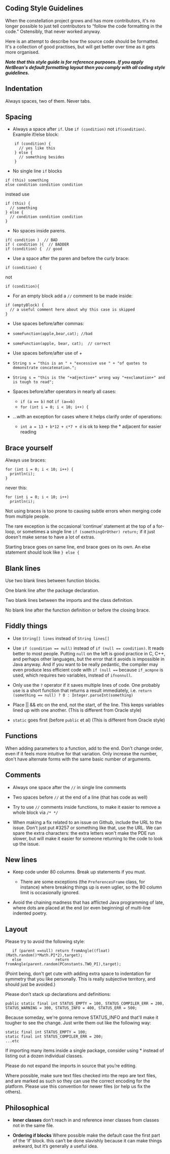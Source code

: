 ## Coding Style Guidelines

When the constellation project grows and has more contributors, it's no longer possible to just tell contributors to “follow the code formatting in the code.” Ostensibly, that never worked anyway.

Here is an attempt to describe how the source code should be formatted. It's a collection of good practises, but will get better over time as it gets more organised.

***Note that this style guide is for reference purposes. If you apply NetBean's default formatting layout then you comply with all coding style guidelines.***

## Indentation

Always spaces, two of them. Never tabs.

## Spacing

* Always a space after `if`. Use `if (condition)` not `if(condition)`. Example if/else block:
```
    if (condition) {
      // yes like this
    } else {
      // something besides
    }
```
* No single line `if` blocks
```
if (this) something
else condition condition condition
```
instead use
```
if (this) {
  // something
} else {
  // condition condition condition
}
```
* No spaces inside parens.
```
if( condition )  // BAD
if ( condition ){  // BADDER
if (condition) {  // good
```
* Use a space after the paren and before the curly brace:
```
if (condition) {
```
not
```
if (condition){
```
* For an empty block add a `//` comment to be made inside:
```
if (emptyBlock) {
  // a useful comment here about why this case is skipped
}
```
* Use spaces before/after commas:
 * `someFunction(apple,bear,cat); //bad`
 * `someFunction(apple, bear, cat);  // correct`

* Use spaces before/after use of +
 * `String s = "this is an " + "excessive use " + "of quotes to demonstrate concatenation.";`
 * `String s = "this is the "+adjective+" wrong way "+exclamation+" and is tough to read";`

* Spaces before/after operators in nearly all cases:
  * `if (a == b)` not `if (a==b)`
  * `for (int i = 0; i < 10; i++) {`
* ...with an exception for cases where it helps clarify order of operations:
  * `int a = 13 + b*12 + c*7 + d` is ok to keep the * adjacent for easier reading

## Brace yourself

Always use braces:
```
for (int i = 0; i < 10; i++) {
  println(i);
}
```
never this:
```
for (int i = 0; i < 10; i++)
  println(i);
```
Not using braces is too prone to causing subtle errors when merging code from multiple people.

The rare exception is the occasional ‘continue’ statement at the top of a for-loop, or sometimes a single line `if (somethingOrOther) return;` if it just doesn't make sense to have a lot of extras.

Starting brace goes on same line, end brace goes on its own. An else statement should look like `} else {`

## Blank lines

Use two blank lines between function blocks.

One blank line after the package declaration.

Two blank lines between the imports and the class definition.

No blank line after the function definition or before the closing brace.


## Fiddly things

* Use `String[] lines` instead of `String lines[]`

* Use `if (condition == null)` instead of `if (null == condition)`. It reads better to most people. Putting `null` on the left is good practice in C, C++, and perhaps other languages, but the error that it avoids is impossible in Java anyway. And if you want to be really pedantic, the compiler may even produce less efficient code with `if (null ==` because `if_acmpne` is used, which requires two variables, instead of `ifnonnull`.

* Only use the `?` operator if it saves multiple lines of code. One probably use is a short function that returns a result immediately, i.e. `return (something == null) ? 0 : Integer.parseInt(something)`

* Place || &&  etc on the end, not the start, of the line. This keeps variables lined up with one another. (This is different from Oracle style)

* `static` goes first (before `public` et al) (This is different from Oracle style)


## Functions

When adding parameters to a function, add to the end. Don't change order, even if it feels more intuitive for that variation. Only increase the number, don't have alternate forms with the same basic number of arguments.


## Comments

* Always one space after the `//` in single line comments

* Two spaces before `//` at the end of a line (that has code as well)

* Try to use `//` comments inside functions, to make it easier to remove a whole block via `/* */`

* When making a fix related to an issue on Github, include the URL to the issue. Don't just put #3257 or something like that, use the URL. We can spare the extra characters: the extra letters won't make the PDE run slower, but will make it easier for someone returning to the code to look up the issue.

## New lines

* Keep code under 80 columns. Break up statements if you must.
    * There are some exceptions (the `PreferencesFrame` class, for instance) where breaking things up is even uglier, so the 80 column limit is occasionally ignored.

* Avoid the chaining madness that has afflicted Java programming of late, where dots are placed at the end (or even beginning) of multi-line indented poetry.


## Layout

Please try to avoid the following style:
```
   if (parent ==null) return fromAngle((float)(Math.random()*Math.PI*2),target);
   else               return fromAngle(parent.random(PConstants.TWO_PI),target);
```
(Point being, don't get cute with adding extra space to indentation for symmetry that you like personally. This is really subjective territory, and should just be avoided.)

Please don’t stack up declarations and definitions:
```
public static final int STATUS_EMPTY = 100, STATUS_COMPILER_ERR = 200, STATUS_WARNING = 300, STATUS_INFO = 400, STATUS_ERR = 500;
```
Because someday, we're gonna remove STATUS_INFO and that'll make it tougher to see the change. Just write them out like the following way:
```
static final int STATUS_EMPTY = 100;
static final int STATUS_COMPILER_ERR = 200;
...etc
```

If importing many items inside a single package, consider using * instead of listing out a dozen individual classes.

Please do not expand the imports in source that you’re editing.

Where possible, make sure text files checked into the repo are text files, and are marked as such so they can use the correct encoding for the platform. Please use this convention for newer files (or help us fix the others).


## Philosophical

* **Inner classes** don’t reach in and reference inner classes from classes not in the same file.

* **Ordering if blocks** Where possible make the default case the first part of the ‘if’ block. this can’t be done slavishly because it can make things awkward, but it’s generally a useful idea.
